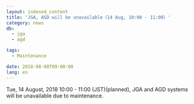 ```yaml
---
layout: indexed_content
title: 'JGA, AGD will be unavailable（14 Aug, 10:00 - 11:00）'
category: news
db:
  - jga
  - agd

tags:
  - Maintenance

date: 2018-08-08T09:00:00
lang: en
---
```


<p>Tue, 14 August, 2018 10:00 - 11:00 (JST)(planned), JGA and AGD systems will be unavailable due to maintenance.</p>
